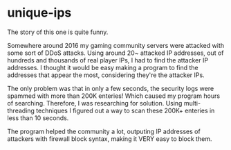 # unique-ips

The story of this one is quite funny.

Somewhere around 2016 my gaming community servers were attacked with some sort of DDoS attacks. Using around 20~ attacked IP addresses, out of hundreds and thousands of real player IPs, I had to find the attacker IP addresses.
I thought it would be easy making a program to find the addresses that appear the most, considering they're the attacker IPs.

The only problem was that in only a few seconds, the security logs were spammed with more than 200K enteries! Which caused my program hours of searching. Therefore, I was researching for solution. Using multi-threading techniques I figured out a way to scan these 200K+ enteries in less than 10 seconds.

The program helped the community a lot, outputing IP addresses of attackers with firewall block syntax, making it VERY easy to block them.

